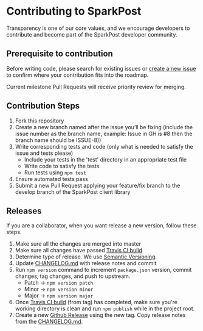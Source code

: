 # Contributing to SparkPost

Transparency is one of our core values, and we encourage developers to contribute and become part of the SparkPost developer community.

## Prerequisite to contribution

Before writing code, please search for existing issues or [create a new issue](docs/ADDING_ISSUES.markdown) to confirm where your contribution fits into the roadmap.

Current milestone Pull Requests will receive priority review for merging.

## Contribution Steps

1. Fork this repository
2. Create a new branch named after the issue you’ll be fixing (include the issue number as the branch name, example: Issue in GH is #8 then the branch name should be ISSUE-8))
3. Write corresponding tests and code (only what is needed to satisfy the issue and tests please)
   - Include your tests in the 'test' directory in an appropriate test file
   - Write code to satisfy the tests
   - Run tests using `npm test`
4. Ensure automated tests pass
5. Submit a new Pull Request applying your feature/fix branch to the develop branch of the SparkPost client library

## Releases

If you are a collaborator, when you want release a new version, follow these steps.

1. Make sure all the changes are merged into master
2. Make sure all changes have passed [Travis CI build][1]
3. Determine type of release. We use [Semantic Versioning](http://semver.org/).
4. Update [CHANGELOG.md](CHANGELOG.md) with release notes and commit
5. Run `npm version` command to increment `package.json` version, commit changes, tag changes, and push to upstream.
   - Patch -> `npm version patch`
   - Minor -> `npm version minor`
   - Major -> `npm version major`
6. Once [Travis CI build][1] (from tag) has completed, make sure you're working directory is clean and run `npm publish`
   while in the project root.
7. Create a new [Github Release](https://github.com/SparkPost/node-sparkpost/releases) using the new tag. Copy release
   notes from the [CHANGELOG.md](CHANGELOG.md).

[1]: https://travis-ci.org/SparkPost/node-sparkpost
